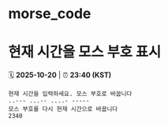 # morse_code
# 현재 시간을 모스 부호 표시
<!-- MORSE_TIME_START -->
🗓️ **2025-10-20** | ⏰ **23:40 (KST)**

```
현재 시간을 입력하세요. 모스 부호로 바꿉니다
..--- ...-- ....- -----
모스 부호를 다시 현재 시간으로 바꿉니다
2340
```
<!-- MORSE_TIME_END -->
